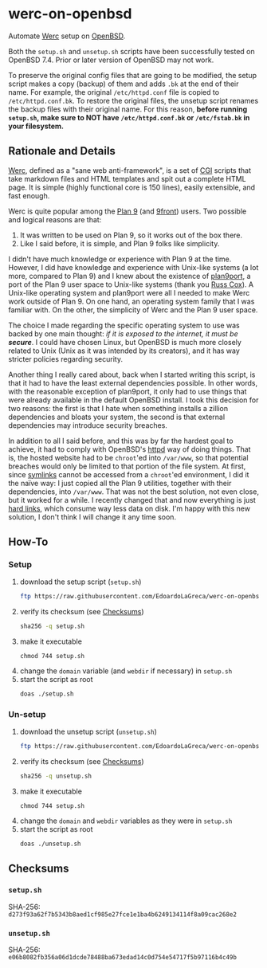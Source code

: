 # werc-on-openbsd

Automate [Werc](http://werc.cat-v.org/) setup on [OpenBSD](https://www.openbsd.org/).

Both the `setup.sh` and `unsetup.sh` scripts have been successfully tested on OpenBSD 7.4. Prior or later version of OpenBSD may not work.

To preserve the original config files that are going to be modified, the setup script makes a copy (backup) of them and adds `.bk` at the end of their name. For example, the original `/etc/httpd.conf` file is copied to `/etc/httpd.conf.bk`. To restore the original files, the unsetup script renames the backup files with their original name. For this reason, **before running `setup.sh`, make sure to NOT have `/etc/httpd.conf.bk` or `/etc/fstab.bk` in your filesystem.**

## Rationale and Details

[Werc](http://werc.cat-v.org/), defined as a "sane web anti-framework", is a set of [CGI](https://en.wikipedia.org/wiki/Common_Gateway_Interface) scripts that take markdown files and HTML templates and spit out a complete HTML page. It is simple (highly functional core is 150 lines), easily extensible, and fast enough.

Werc is quite popular among the [Plan 9](https://en.wikipedia.org/wiki/Plan_9_from_Bell_Labs) (and [9front](https://9front.org/)) users. Two possible and logical reasons are that:

1. It was written to be used on Plan 9, so it works out of the box there.
2. Like I said before, it is simple, and Plan 9 folks like simplicity.

I didn't have much knowledge or experience with Plan 9 at the time. However, I did have knowledge and experience with Unix-like systems (a lot more, compared to Plan 9) and I knew about the existence of [plan9port](https://9fans.github.io/plan9port/), a port of the Plan 9 user space to Unix-like systems (thank you [Russ Cox](https://swtch.com/~rsc/)). A Unix-like operating system and plan9port were all I needed to make Werc work outside of Plan 9. On one hand, an operating system family that I was familiar with. On the other, the simplicity of Werc and the Plan 9 user space.

The choice I made regarding the specific operating system to use was backed by one main thought: *if it is exposed to the internet, it must be **secure***. I could have chosen Linux, but OpenBSD is much more closely related to Unix (Unix as it was intended by its creators), and it has way stricter policies regarding security.

Another thing I really cared about, back when I started writing this script, is that it had to have the least external dependencies possible. In other words, with the reasonable exception of plan9port, it only had to use things that were already available in the default OpenBSD install. I took this decision for two reasons: the first is that I hate when something installs a zillion dependencies and bloats your system, the second is that external dependencies may introduce security breaches.

In addition to all I said before, and this was by far the hardest goal to achieve, it had to comply with OpenBSD's [httpd](https://man.openbsd.org/httpd) way of doing things. That is, the hosted website had to be `chroot`'ed into `/var/www`, so that potential breaches would only be limited to that portion of the file system. At first, since [symlinks](https://en.wikipedia.org/wiki/Symbolic_link) cannot be accessed from a `chroot`'ed environment, I did it the naïve way: I just copied all the Plan 9 utilities, together with their dependencies, into `/var/www`. That was not the best solution, not even close, but it worked for a while. I recently changed that and now everything is just [hard links](https://en.wikipedia.org/wiki/Hard_link), which consume way less data on disk. I'm happy with this new solution, I don't think I will change it any time soon.

## How-To

### Setup

 1. download the setup script (`setup.sh`)
    ```sh
    ftp https://raw.githubusercontent.com/EdoardoLaGreca/werc-on-openbsd/main/setup.sh
    ```
 2. verify its checksum (see [Checksums](#checksums))
    ```sh
    sha256 -q setup.sh
    ```
 3. make it executable
    ```
    chmod 744 setup.sh
    ```
 4. change the `domain` variable (and `webdir` if necessary) in `setup.sh`
 5. start the script as root
    ```sh
    doas ./setup.sh
    ```

### Un-setup

 1. download the unsetup script (`unsetup.sh`)
    ```sh
    ftp https://raw.githubusercontent.com/EdoardoLaGreca/werc-on-openbsd/main/unsetup.sh
    ```
 2. verify its checksum (see [Checksums](#checksums))
    ```sh
    sha256 -q unsetup.sh
    ```
 3. make it executable
    ```
    chmod 744 setup.sh
    ```
 4. change the `domain` and `webdir` variables as they were in `setup.sh`
 5. start the script as root
    ```sh
    doas ./unsetup.sh
    ```

## Checksums

### `setup.sh`

SHA-256: `d273f93a62f7b5343b8aed1cf985e27fce1e1ba4b6249134114f8a09cac268e2`

### `unsetup.sh`

SHA-256: `e06b8082fb356a06d1dcde78488ba673edad14c0d754e54717f5b97116b4c49b`

